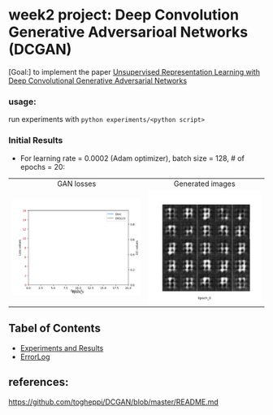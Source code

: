 # week2 project: Deep Convolution Generative Adversarioal Networks (DCGAN)

[Goal:] to implement the paper [Unsupervised Representation Learning with Deep Convolutional Generative Adversarial Networks](http://arxiv.org/abs/1511.06434)

### usage:
run experiments with `python experiments/<python script>`

### Initial Results
* For learning rate = 0.0002 (Adam optimizer), batch size = 128, # of epochs = 20:
<table align='center'>
<tr align='center'>
<td> GAN losses</td>
<td> Generated images</td>
</tr>
<tr>
<td><img src = 'other/loss_plots.gif'>
<td><img src = 'other/generated_imgs.gif'>
</tr>
</table>


## Tabel of Contents
* [Experiments and Results](report.md)  
* [ErrorLog](errorlog.md)

## references: 
https://github.com/togheppi/DCGAN/blob/master/README.md
